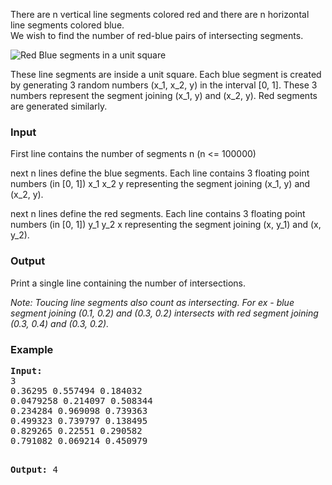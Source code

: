 <p>There are n vertical line segments colored red and there are n horizontal line segments colored blue.<br>We wish to find the number of red-blue pairs of intersecting segments.</p>
<p><img title="Red Blue segments in a unit square" src="../../../../../../content/simes:CS345A1.png" alt="Red Blue segments in a unit square"></p>
<p>These line segments are inside a unit square. Each blue segment is created by generating 3 random numbers (x_1, x_2, y) in the interval [0, 1]. These 3 numbers represent the segment joining (x_1, y) and (x_2, y). Red segments are generated similarly.</p>
<h3>Input</h3>
<p>First line contains the number of segments n (n &lt;= 100000)</p>
<p>next n lines define the blue segments. Each line contains 3 floating point numbers (in [0, 1]) x_1 x_2 y representing the segment joining (x_1, y) and (x_2, y).</p>
<p>next n lines define the red segments. Each line contains 3 floating point numbers (in [0, 1]) y_1 y_2 x representing the segment joining (x, y_1) and (x, y_2).</p>
<h3>Output</h3>
<p>Print a single line containing the number of intersections.</p>
<p><em>Note: Toucing line segments also count as intersecting. For ex - blue segment joining (0.1, 0.2) and (0.3, 0.2) intersects with red segment joining (0.3, 0.4) and (0.3, 0.2).</em></p>
<h3>Example</h3>
<pre><strong>Input:</strong>
3<br>0.36295 0.557494 0.184032<br>0.0479258 0.214097 0.508344<br>0.234284 0.969098 0.739363<br>0.499323 0.739797 0.138495<br>0.829265 0.22551 0.290582<br>0.791082 0.069214 0.450979

<strong>Output:</strong>
4<br><strong></strong></pre>